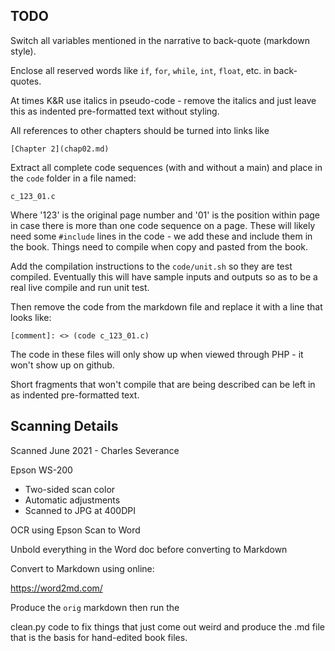 
TODO
----

Switch all variables mentioned in the narrative to back-quote (markdown style).

Enclose all reserved words like `if`, `for`, `while`, `int`, `float`, etc. in back-quotes.

At times K&R use italics in pseudo-code - remove the italics and just leave
this as indented pre-formatted text
without styling.

All references to other chapters should be turned into links like

    [Chapter 2](chap02.md)

Extract all complete code sequences (with and without a main) and place in the `code`
folder in a file named:

    c_123_01.c

Where '123' is the original page number and '01' is the position within page in case there is more than
one code sequence on a page.  These will likely need some `#include` lines 
in the code - we add these and include them in the book.  Things need to
compile when copy and pasted from the book.

Add the compilation instructions to the `code/unit.sh` so they are test compiled.  Eventually this
will have sample inputs and outputs so as to be a real live compile and run unit test.

Then remove the code from the markdown file and replace it with a line that looks like:

    [comment]: <> (code c_123_01.c)

The code in these files will only show up when viewed through PHP - it won't show up on github.

Short fragments that won't compile that are being described can be left in as indented pre-formatted text.


Scanning Details
----------------

Scanned June 2021 - Charles Severance

Epson WS-200
* Two-sided scan color
* Automatic adjustments
* Scanned to JPG at 400DPI

OCR using Epson Scan to Word

Unbold everything in the Word doc before converting to Markdown

Convert to Markdown using online:

https://word2md.com/

Produce the `orig` markdown then run the 

clean.py code to fix things that just come out weird and produce the .md file that is
the basis for hand-edited book files.

